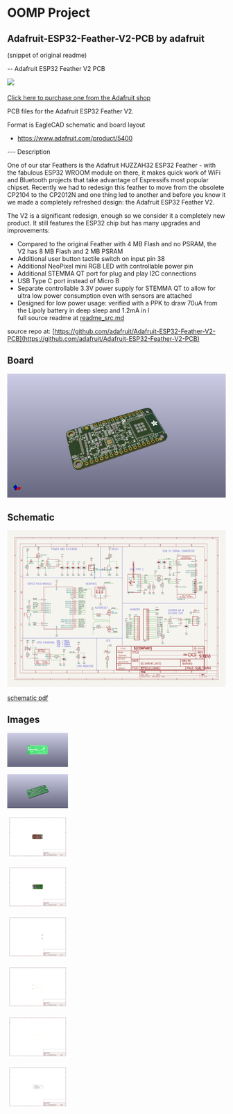 # OOMP Project  
## Adafruit-ESP32-Feather-V2-PCB  by adafruit  
  
(snippet of original readme)  
  
-- Adafruit ESP32 Feather V2 PCB  
  
<a href="http://www.adafruit.com/products/5400"><img src="assets/5400.jpg?raw=true" width="500px"><br/>  
Click here to purchase one from the Adafruit shop</a>  
  
PCB files for the Adafruit ESP32 Feather V2.   
  
Format is EagleCAD schematic and board layout  
* https://www.adafruit.com/product/5400  
  
--- Description  
  
One of our star Feathers is the Adafruit HUZZAH32 ESP32 Feather - with the fabulous ESP32 WROOM module on there, it makes quick work of WiFi and Bluetooth projects that take advantage of Espressifs most popular chipset. Recently we had to redesign this feather to move from the obsolete CP2104 to the CP2012N and one thing led to another and before you know it we made a completely refreshed design: the Adafruit ESP32 Feather V2.  
  
The V2 is a significant redesign, enough so we consider it a completely new product. It still features the ESP32 chip but has many upgrades and improvements:  
  
* Compared to the original Feather with 4 MB Flash and no PSRAM, the V2 has 8 MB Flash and 2 MB PSRAM  
* Additional user button tactile switch on input pin 38  
* Additional NeoPixel mini RGB LED with controllable power pin  
* Additional STEMMA QT port for plug and play I2C connections  
* USB Type C port instead of Micro B  
* Separate controllable 3.3V power supply for STEMMA QT to allow for ultra low power consumption even with sensors are attached  
* Designed for low power usage: verified with a PPK to draw 70uA from the Lipoly battery in deep sleep and 1.2mA in l  
  full source readme at [readme_src.md](readme_src.md)  
  
source repo at: [https://github.com/adafruit/Adafruit-ESP32-Feather-V2-PCB](https://github.com/adafruit/Adafruit-ESP32-Feather-V2-PCB)  
## Board  
  
[![working_3d.png](working_3d_600.png)](working_3d.png)  
## Schematic  
  
[![working_schematic.png](working_schematic_600.png)](working_schematic.png)  
  
[schematic pdf](working_schematic.pdf)  
## Images  
  
[![working_3D_bottom.png](working_3D_bottom_140.png)](working_3D_bottom.png)  
  
[![working_3D_top.png](working_3D_top_140.png)](working_3D_top.png)  
  
[![working_assembly_page_01.png](working_assembly_page_01_140.png)](working_assembly_page_01.png)  
  
[![working_assembly_page_02.png](working_assembly_page_02_140.png)](working_assembly_page_02.png)  
  
[![working_assembly_page_03.png](working_assembly_page_03_140.png)](working_assembly_page_03.png)  
  
[![working_assembly_page_04.png](working_assembly_page_04_140.png)](working_assembly_page_04.png)  
  
[![working_assembly_page_05.png](working_assembly_page_05_140.png)](working_assembly_page_05.png)  
  
[![working_assembly_page_06.png](working_assembly_page_06_140.png)](working_assembly_page_06.png)  
